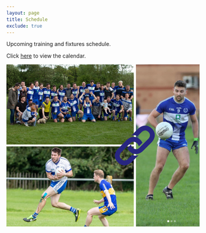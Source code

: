 ```yaml
---
layout: page
title: Schedule
exclude: true
---
```


Upcoming training and fixtures schedule.

Click [here](https://crokepark-my.sharepoint.com/:x:/r/personal/pro_oisins_lancashire_gaa_ie/_layouts/15/guestaccess.aspx?share=EfyeRjrcYblOsZqnXA0P2McByVnDwJmLbjohTicrVhYmfg&e=4%3AHXNaLx&at=9) to view the calendar.

![img-description](/assets/img/2023-mens.png)

